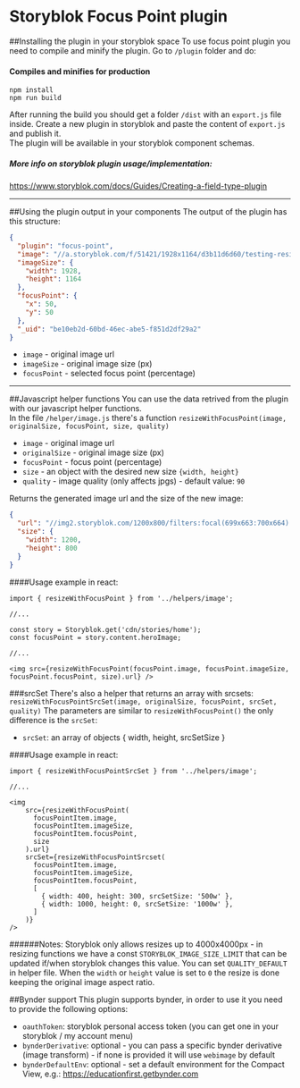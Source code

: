 # Storyblok Focus Point plugin

##Installing the plugin in your storyblok space 
To use focus point plugin you need to compile and minify the plugin. Go to `/plugin` folder and do:
#### Compiles and minifies for production
```
npm install
npm run build
```

After running the build you should get a folder `/dist` with an `export.js` file inside. 
Create a new plugin in storyblok and paste the content of `export.js` and publish it.  
The plugin will be available in your storyblok component schemas. 



##### More info on storyblok plugin usage/implementation: 
https://www.storyblok.com/docs/Guides/Creating-a-field-type-plugin

---

##Using the plugin output in your components
The output of the plugin has this structure:
```json
{
  "plugin": "focus-point",
  "image": "//a.storyblok.com/f/51421/1928x1164/d3b11d6d60/testing-resize.jpg",
  "imageSize": {
    "width": 1928,
    "height": 1164
  },
  "focusPoint": {
    "x": 50,
    "y": 50
  },
  "_uid": "be10eb2d-60bd-46ec-abe5-f851d2df29a2"
}
```
* `image` - original image url  
* `imageSize` - original image size (px) 
* `focusPoint` - selected focus point (percentage)


---

##Javascript helper functions
You can use the data retrived from the plugin with our javascript helper functions.  
In the file `/helper/image.js` there's a function `resizeWithFocusPoint(image, originalSize, focusPoint, size, quality)`  

* `image` - original image url  
* `originalSize` - original image size (px) 
* `focusPoint` - focus point (percentage)
* `size` - an object with the desired new size `{width, height}`
* `quality` - image quality (only affects jpgs) - default value: `90`

Returns the generated image url and the size of the new image:
```json
{
  "url": "//img2.storyblok.com/1200x800/filters:focal(699x663:700x664):quality(90)/f/51421/1928x1164/d3b11d6d60/testing-resize.jpg",
  "size": {
    "width": 1200,
    "height": 800
  }
}
```
####Usage example in react: 

```JSX
import { resizeWithFocusPoint } from '../helpers/image';

//...

const story = Storyblok.get('cdn/stories/home');
const focusPoint = story.content.heroImage;

//...

<img src={resizeWithFocusPoint(focusPoint.image, focusPoint.imageSize, focusPoint.focusPoint, size).url} />
```

###srcSet
There's also a helper that returns an array with srcsets: `resizeWithFocusPointSrcSet(image, originalSize, focusPoint, srcSet, quality)`
The parameters are similar to `resizeWithFocusPoint()` the only difference is the `srcSet`:

* `srcSet`: an array of objects { width, height, srcSetSize }   

####Usage example in react: 
```JSX
import { resizeWithFocusPointSrcSet } from '../helpers/image';

//...

<img
    src={resizeWithFocusPoint(
      focusPointItem.image,
      focusPointItem.imageSize,
      focusPointItem.focusPoint,
      size
    ).url}
    srcSet={resizeWithFocusPointSrcset(
      focusPointItem.image,
      focusPointItem.imageSize,
      focusPointItem.focusPoint,
      [
        { width: 400, height: 300, srcSetSize: '500w' },
        { width: 1000, height: 0, srcSetSize: '1000w' },
      ]
    )}
/>
```

######Notes:
Storyblok only allows resizes up to 4000x4000px - in resizing functions we have a const `STORYBLOK_IMAGE_SIZE_LIMIT` that can be updated if/when storyblok changes this value.
You can set `QUALITY_DEFAULT` in helper file.
When the `width` or `height` value is set to `0` the resize is done keeping the original image aspect ratio.

##Bynder support
This plugin supports bynder, in order to use it you need to provide the following options:

* `oauthToken`: storyblok personal access token (you can get one in your storyblok / my account menu)
* `bynderDerivative`: optional - you can pass a specific bynder derivative (image transform) - if none is provided it will use `webimage` by default 
* `bynderDefaultEnv`: optional - set a default environment for the Compact View, e.g.: https://educationfirst.getbynder.com  
